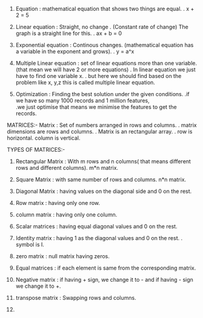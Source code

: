 1. Equation : 
   mathematical equation that shows two things are equal.
   . x + 2 = 5

2. Linear equation : Straight, no change . 
   (Constant rate of change)
   The graph is a straight line for this.
   . ax + b = 0

3. Exponential equation : 
   Continous changes. (mathematical equation has a variable in the exponent and grows).
   . y = a^x

4. Multiple Linear equation : 
   set of linear equations more than one variable.(that mean we will have 2 or more equations)
    . In linear equation we just have to find one variable x.
    . but here we should find based on the problem like x, y,z this is     called multiple linear equation. 

5. Optimization : 
    Finding the best solution under the given conditions. 
    .if we have so many 1000 records and 1 million features,  
    .we just optimise that means we minimise the features to get the records.

MATRICES:-
 Matrix : 
   Set of numbers arranged in rows and columns.
   . matrix dimensions are rows and columns.
   . Matrix is an rectangular array.
   . row is horizontal. column is vertical.

TYPES OF MATRICES:-
1. Rectangular Matrix :
   With m rows and n columns( that means different rows and different columns).
   m*n matrix.

2. Square Matrix :
   with same number of rows and columns.
   n*n matrix.

3. Diagonal Matrix :
   having values on the diagonal side and 0 on the rest.

4. Row matrix :
   having only one row.

5. column matrix :
   having only one column. 

6. Scalar matrices :
   having equal diagonal values and 0 on the rest.

7. Identity matrix :
   having 1 as the diagonal values and 0 on the rest.
   . symbol is I.

8. zero matrix : 
   null matrix having zeros.

9. Equal matrices :
   if each element is same from the corresponding matrix.

10. Negative matrix : 
    if having + sign, we change it to - and if having - sign we change it to +.

11. transpose matrix :
    Swapping rows and columns. 

12. 
    


